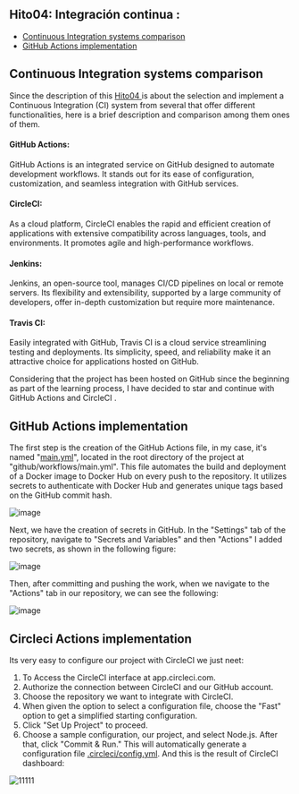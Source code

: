 ## Hito04:  Integración continua :

- [Continuous Integration systems comparison ](#item1)
- [GitHub Actions implementation](#item2)


## Continuous Integration systems comparison <a name="item1"></a>
Since the description of this [Hito04 ](https://github.com/cvillalonga/CC-23-24/blob/master/hitos/4.CI.md)is about the selection and implement a Continuous Integration (CI) system from several that offer different functionalities, here is a brief description and comparison among them ones of them.  

#### GitHub Actions:
GitHub Actions is an integrated service on GitHub designed to automate development workflows. It stands out for its ease of configuration, customization, and seamless integration with GitHub services.

#### CircleCI:
As a cloud platform, CircleCI enables the rapid and efficient creation of applications with extensive compatibility across languages, tools, and environments. It promotes agile and high-performance workflows.

#### Jenkins:
Jenkins, an open-source tool, manages CI/CD pipelines on local or remote servers. Its flexibility and extensibility, supported by a large community of developers, offer in-depth customization but require more maintenance.

#### Travis CI:
Easily integrated with GitHub, Travis CI is a cloud service streamlining testing and deployments. Its simplicity, speed, and reliability make it an attractive choice for applications hosted on GitHub.
  
Considering that the project has been hosted on GitHub since the beginning as part of the learning process,  I have decided to star and continue with GitHub Actions and CircleCI .
  
## GitHub Actions implementation <a name="item2"></a>

The first step is the creation of the GitHub Actions file, in my case, it's named "[main.yml](https://github.com/Ilyas-ZG/Cloud-Computing-2324/blob/main/.github/workflows/main.yml)", located in the root directory of the project at
"github/workflows/main.yml". This file automates the build and deployment of a Docker image to Docker Hub on every push to the repository.
It utilizes secrets to authenticate with Docker Hub and generates unique tags based on the GitHub commit hash.  

![image](https://github.com/Ilyas-ZG/Cloud-Computing-2324/assets/116302871/068deefd-9003-4f49-bff9-a6871932c47b)

Next, we have the creation of secrets in GitHub. In the "Settings" tab of the repository, navigate to "Secrets and Variables" and then "Actions"
 I added two secrets, as shown in the following figure:    
 
![image](https://github.com/Ilyas-ZG/Cloud-Computing-2324/assets/116302871/82ff92e4-6258-4fcd-9925-300a637db3c6)

Then, after committing and pushing the work, when we navigate to the "Actions" tab in our repository, we can see the following:  

![image](https://github.com/Ilyas-ZG/Cloud-Computing-2324/assets/116302871/b2c9d358-5b8f-4e09-8b1e-bb5e0384d2ea)  

## Circleci Actions implementation <a name="item2"></a>
Its very easy to  configure our project with CircleCI we just neet:
1. To Access the CircleCI interface at app.circleci.com.
2. Authorize the connection between CircleCI and our GitHub account.
3. Choose the repository we want to integrate with CircleCI.
4. When given the option to select a configuration file, choose the "Fast" option to get a simplified starting configuration.
5. Click "Set Up Project" to proceed.
6. Choose a sample configuration, our project, and select Node.js. After that, click "Commit & Run."
This will automatically generate a configuration file [.circleci/config.yml](https://github.com/Ilyas-ZG/Cloud-Computing-2324/blob/main/.circleci/config.yml).
And this is the result of  CircleCI dashboard:

  ![11111](https://github.com/Ilyas-ZG/Cloud-Computing-2324/assets/116302871/4375d3f5-6ca2-4641-94e2-1bdffe038bed)







